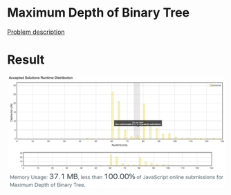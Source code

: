 # Maximum Depth of Binary Tree

[Problem description](https://leetcode.com/problems/maximum-depth-of-binary-tree/description)

# Result

![result_runtime](result_runtime.png)
![result_space](result_space.png)
